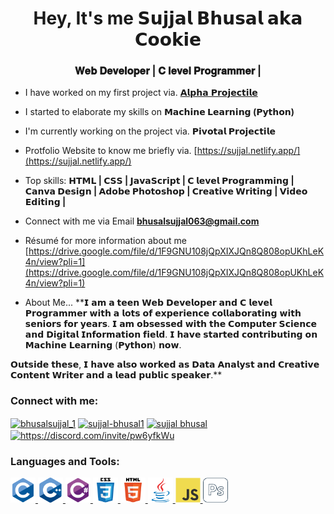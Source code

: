 <h1 align="center">Hey, It's me 𝗦𝘂𝗷𝗷𝗮𝗹 𝗕𝗵𝘂𝘀𝗮𝗹 𝗮𝗸𝗮 𝗖𝗼𝗼𝗸𝗶𝗲</h1>
<h3 align="center">𝐖𝐞𝐛 𝐃𝐞𝐯𝐞𝐥𝐨𝐩𝐞𝐫 | 𝐂 𝐥𝐞𝐯𝐞𝐥 𝐏𝐫𝐨𝐠𝐫𝐚𝐦𝐦𝐞𝐫 |</h3>


- I have worked on my first project via. [𝗔𝗹𝗽𝗵𝗮 𝗣𝗿𝗼𝗷𝗲𝗰𝘁𝗶𝗹𝗲](https://butwalwaterworldandfilterhouse.netlify.app)

- I started to elaborate my skills on **𝗠𝗮𝗰𝗵𝗶𝗻𝗲 𝗟𝗲𝗮𝗿𝗻𝗶𝗻𝗴 (𝗣𝘆𝘁𝗵𝗼𝗻)**

- I'm currently working on the project via. **𝗣𝗶𝘃𝗼𝘁𝗮𝗹 𝗣𝗿𝗼𝗷𝗲𝗰𝘁𝗶𝗹𝗲**

- Protfolio Website to know me briefly via. [https://sujjal.netlify.app/](https://sujjal.netlify.app/)

- Top skills:
 **𝗛𝗧𝗠𝗟 | 𝗖𝗦𝗦 | 𝗝𝗮𝘃𝗮𝗦𝗰𝗿𝗶𝗽𝘁 | 𝗖 𝗹𝗲𝘃𝗲𝗹 𝗣𝗿𝗼𝗴𝗿𝗮𝗺𝗺𝗶𝗻𝗴 | 𝗖𝗮𝗻𝘃𝗮 𝗗𝗲𝘀𝗶𝗴𝗻 | 𝗔𝗱𝗼𝗯𝗲 𝗣𝗵𝗼𝘁𝗼𝘀𝗵𝗼𝗽 | 𝗖𝗿𝗲𝗮𝘁𝗶𝘃𝗲 𝗪𝗿𝗶𝘁𝗶𝗻𝗴 | 𝗩𝗶𝗱𝗲𝗼 𝗘𝗱𝗶𝘁𝗶𝗻𝗴 |**

- Connect with me via Email **bhusalsujjal063@gmail.com**

- Résumé for more information about me [https://drive.google.com/file/d/1F9GNU108jQpXIXJQn8Q808opUKhLeK4n/view?pli=1](https://drive.google.com/file/d/1F9GNU108jQpXIXJQn8Q808opUKhLeK4n/view?pli=1)

- About Me... 
**𝗜 𝗮𝗺 𝗮 𝘁𝗲𝗲𝗻 𝗪𝗲𝗯 𝗗𝗲𝘃𝗲𝗹𝗼𝗽𝗲𝗿 𝗮𝗻𝗱 𝗖 𝗹𝗲𝘃𝗲𝗹 𝗣𝗿𝗼𝗴𝗿𝗮𝗺𝗺𝗲𝗿 𝘄𝗶𝘁𝗵 𝗮 𝗹𝗼𝘁𝘀 𝗼𝗳 𝗲𝘅𝗽𝗲𝗿𝗶𝗲𝗻𝗰𝗲 𝗰𝗼𝗹𝗹𝗮𝗯𝗼𝗿𝗮𝘁𝗶𝗻𝗴 𝘄𝗶𝘁𝗵 𝘀𝗲𝗻𝗶𝗼𝗿𝘀 𝗳𝗼𝗿 𝘆𝗲𝗮𝗿𝘀. 𝗜 𝗮𝗺 𝗼𝗯𝘀𝗲𝘀𝘀𝗲𝗱 𝘄𝗶𝘁𝗵 𝘁𝗵𝗲 𝗖𝗼𝗺𝗽𝘂𝘁𝗲𝗿 𝗦𝗰𝗶𝗲𝗻𝗰𝗲 𝗮𝗻𝗱 𝗗𝗶𝗴𝗶𝘁𝗮𝗹 𝗜𝗻𝗳𝗼𝗿𝗺𝗮𝘁𝗶𝗼𝗻 𝗳𝗶𝗲𝗹𝗱. 𝗜 𝗵𝗮𝘃𝗲 𝘀𝘁𝗮𝗿𝘁𝗲𝗱 𝗰𝗼𝗻𝘁𝗿𝗶𝗯𝘂𝘁𝗶𝗻𝗴 𝗼𝗻 𝗠𝗮𝗰𝗵𝗶𝗻𝗲 𝗟𝗲𝗮𝗿𝗻𝗶𝗻𝗴 (𝗣𝘆𝘁𝗵𝗼𝗻) 𝗻𝗼𝘄. 

𝗢𝘂𝘁𝘀𝗶𝗱𝗲 𝘁𝗵𝗲𝘀𝗲, 𝗜 𝗵𝗮𝘃𝗲 𝗮𝗹𝘀𝗼 𝘄𝗼𝗿𝗸𝗲𝗱 𝗮𝘀 𝗗𝗮𝘁𝗮 𝗔𝗻𝗮𝗹𝘆𝘀𝘁 𝗮𝗻𝗱 𝗖𝗿𝗲𝗮𝘁𝗶𝘃𝗲 𝗖𝗼𝗻𝘁𝗲𝗻𝘁 𝗪𝗿𝗶𝘁𝗲𝗿 𝗮𝗻𝗱 𝗮 𝗹𝗲𝗮𝗱 𝗽𝘂𝗯𝗹𝗶𝗰 𝘀𝗽𝗲𝗮𝗸𝗲𝗿.**

<h3 align="left">Connect with me:</h3>
<p align="left">
<a href="https://twitter.com/bhusalsujjal_1" target="blank"><img align="center" src="https://raw.githubusercontent.com/rahuldkjain/github-profile-readme-generator/master/src/images/icons/Social/twitter.svg" alt="bhusalsujjal_1" height="30" width="40" /></a>
<a href="https://linkedin.com/in/sujjal-bhusal1" target="blank"><img align="center" src="https://raw.githubusercontent.com/rahuldkjain/github-profile-readme-generator/master/src/images/icons/Social/linked-in-alt.svg" alt="sujjal-bhusal1" height="30" width="40" /></a>
<a href="https://fb.com/sujjal bhusal" target="blank"><img align="center" src="https://raw.githubusercontent.com/rahuldkjain/github-profile-readme-generator/master/src/images/icons/Social/facebook.svg" alt="sujjal bhusal" height="30" width="40" /></a>
<a href="https://discord.gg/https://discord.com/invite/pw6yfkWu" target="blank"><img align="center" src="https://raw.githubusercontent.com/rahuldkjain/github-profile-readme-generator/master/src/images/icons/Social/discord.svg" alt="https://discord.com/invite/pw6yfkWu" height="30" width="40" /></a>
</p>

<h3 align="left">Languages and Tools:</h3>
<p align="left"> <a href="https://www.cprogramming.com/" target="_blank" rel="noreferrer"> <img src="https://raw.githubusercontent.com/devicons/devicon/master/icons/c/c-original.svg" alt="c" width="40" height="40"/> </a> <a href="https://www.w3schools.com/cpp/" target="_blank" rel="noreferrer"> <img src="https://raw.githubusercontent.com/devicons/devicon/master/icons/cplusplus/cplusplus-original.svg" alt="cplusplus" width="40" height="40"/> </a> <a href="https://www.w3schools.com/cs/" target="_blank" rel="noreferrer"> <img src="https://raw.githubusercontent.com/devicons/devicon/master/icons/csharp/csharp-original.svg" alt="csharp" width="40" height="40"/> </a> <a href="https://www.w3schools.com/css/" target="_blank" rel="noreferrer"> <img src="https://raw.githubusercontent.com/devicons/devicon/master/icons/css3/css3-original-wordmark.svg" alt="css3" width="40" height="40"/> </a> <a href="https://www.w3.org/html/" target="_blank" rel="noreferrer"> <img src="https://raw.githubusercontent.com/devicons/devicon/master/icons/html5/html5-original-wordmark.svg" alt="html5" width="40" height="40"/> </a> <a href="https://www.java.com" target="_blank" rel="noreferrer"> <img src="https://raw.githubusercontent.com/devicons/devicon/master/icons/java/java-original.svg" alt="java" width="40" height="40"/> </a> <a href="https://developer.mozilla.org/en-US/docs/Web/JavaScript" target="_blank" rel="noreferrer"> <img src="https://raw.githubusercontent.com/devicons/devicon/master/icons/javascript/javascript-original.svg" alt="javascript" width="40" height="40"/> </a> <a href="https://www.photoshop.com/en" target="_blank" rel="noreferrer"> <img src="https://raw.githubusercontent.com/devicons/devicon/master/icons/photoshop/photoshop-line.svg" alt="photoshop" width="40" height="40"/> </a> </p>
